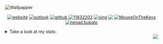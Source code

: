 ![Wallpapper](https://raw.githubusercontent.com/MouseOnTheKeys/mouse/gh-pages/static/img/bilboard.png?token=ALOTUPNV6EJJ6JF7MEXEMRS7YFBYK)

<p align="center">
<a href="https://nenadbubalo.com/" target="blank"><img align="center" src="https://img.shields.io/badge/WebPAGE-%23DC322F.svg?&style=for-the-badge&logo=Instacart&logoColor=white" alt="website" /></a> 
<a href="nenad.bubalo@outlook.com" target="blank"><img align="center" src="https://img.shields.io/badge/Outlook-0078D4?logo=microsoft-outlook&logoColor=white&style=for-the-badge " alt="outlook"/></a> 
<a href="https://github.com/MouseOnTheKeys" target="blank"><img align="center" src="https://img.shields.io/badge/github-%23100000.svg?&style=for-the-badge&logo=github&logoColor=white" alt="github" /></a>  
<a href="https://stackoverflow.com/users/11832202" target="blank"><img align="center" src="https://img.shields.io/badge/stackoverflow-FE7A16?logo=stack-overflow&logoColor=white&style=for-the-badge" alt="11832202" /></a>
<a href="https://www.xing.com/profile/Nenad_Bubalo/" target="blank"><img align="center" src="https://img.shields.io/badge/Xing-%23006567.svg?&style=for-the-badge&logo=Xing&logoColor=white" alt="xing" /></a>
<a href="https://dev.to/mouseonthekeys" target="blank"><img align="center" src="https://img.shields.io/badge/DEV.TO-%230A0A0A.svg?&style=for-the-badge&logo=dev.to&logoColor=white" /></a>
<a href="https://open.spotify.com/user/yzbyrqozdychusblaerzu2qal" target="blank"><img align="center" src="https://img.shields.io/badge/spotify-%231ED760.svg?&style=for-the-badge&logo=spotify&logoColor=white " alt="MouseOnTheKeys"/></a>
<a href="https://fb.com/nenad.bubalo" target="blank"><img align="center" src="https://img.shields.io/badge/facebook-%231877F2.svg?&style=for-the-badge&logo=facebook&logoColor=white" alt="nenad.bubalo"/></a></p>

  


<details>
<summary>Take a look at my stats:</summary>
<br>
<img src="https://github-readme-stats.vercel.app/api?username=MouseOnTheKeys&show_icons=true&theme=material-palenight"> 
<img src="https://github-readme-stats.vercel.app/api/top-langs/?username=MouseOnTheKeys&layout=compact&show_icons=true&theme=material-palenight">
<img src="https://github-readme-stats.vercel.app/api/wakatime?username=mouseonthekeys&layout=compact&show_icons=true&theme=material-palenight">
</details>

<img align="right" src="https://profile-counter.glitch.me/MouseOnTheKeys/count.svg">

<!--
**MouseOnTheKeys/MouseOnTheKeys** is a ✨ _special_ ✨ repository because its `README.md` (this file) appears on your GitHub profile.


<p align="left"><h3 align="left">Languages and Tools:
<a href="https://www.python.org" target="_blank"> <img src="https://devicons.github.io/devicon/devicon.git/icons/python/python-original.svg" alt="python" width="30" height="30"/> </a> 
<a href="https://www.scala-lang.org" target="_blank"> <img src="https://devicons.github.io/devicon/devicon.git/icons/scala/scala-original-wordmark.svg" alt="scala" width="30" height="30"/> </a> 
<a href="https://www.cprogramming.com/" target="_blank"> <img src="https://devicons.github.io/devicon/devicon.git/icons/c/c-original.svg" alt="c" width="30" height="30"/> </a> 
<a href="https://scikit-learn.org/" target="_blank"> <img src="https://upload.wikimedia.org/wikipedia/commons/0/05/Scikit_learn_logo_small.svg" alt="scikit_learn" width="30" height="30"/> </a> 
<a href="https://hadoop.apache.org/" target="_blank"> <img src="https://www.vectorlogo.zone/logos/apache_hadoop/apache_hadoop-icon.svg" alt="hadoop" width="30" height="30"/> </a> 
<a href="https://www.postgresql.org" target="_blank"> <img src="https://devicons.github.io/devicon/devicon.git/icons/postgresql/postgresql-original-wordmark.svg" alt="postgresql" width="30" height="30"/> </a> 
<a href="https://www.mysql.com/" target="_blank"> <img src="https://devicons.github.io/devicon/devicon.git/icons/mysql/mysql-original-wordmark.svg" alt="mysql" width="30" height="30"/> </a> 
<a href="https://www.sqlite.org/" target="_blank"> <img src="https://www.vectorlogo.zone/logos/sqlite/sqlite-icon.svg" alt="sqlite" width="30" height="30"/> </a>
<a href="https://www.djangoproject.com/" target="_blank"> <img src="https://devicons.github.io/devicon/devicon.git/icons/django/django-original.svg" alt="django" width="30" height="30"/> </a> 
<a href="https://flask.palletsprojects.com/" target="_blank"> <img src="https://www.vectorlogo.zone/logos/pocoo_flask/pocoo_flask-icon.svg" alt="flask" width="30" height="30"/> </a> 
<a href="https://www.linux.org/" target="_blank"> <img src="https://devicons.github.io/devicon/devicon.git/icons/linux/linux-original.svg" alt="linux" width="30" height="30"/> </a> 
<a href="https://git-scm.com/" target="_blank"> <img src="https://www.vectorlogo.zone/logos/git-scm/git-scm-icon.svg" alt="git" width="30" height="30"/> </a> 
<a href="https://www.w3schools.com/css/" target="_blank"> <img src="https://devicons.github.io/devicon/devicon.git/icons/css3/css3-original-wordmark.svg" alt="css3" width="30" height="30"/> </a> 
<a href="https://www.w3.org/html/" target="_blank"> <img src="https://devicons.github.io/devicon/devicon.git/icons/html5/html5-original-wordmark.svg" alt="html5" width="30" height="30"/> </a> 
<a href="https://jekyllrb.com/" target="_blank"> <img src="https://www.vectorlogo.zone/logos/jekyllrb/jekyllrb-icon.svg" alt="jekyll" width="30" height="30"/> </a> 
<a href="https://cloud.google.com" target="_blank"> <img src="https://www.vectorlogo.zone/logos/google_cloud/google_cloud-icon.svg" alt="gcp" width="30" height="30"/> </a> 
<a href="https://www.docker.com/" target="_blank"> <img src="https://devicons.github.io/devicon/devicon.git/icons/docker/docker-original-wordmark.svg" alt="docker" width="30" height="30"/> </a> 
<a href="https://www.mathworks.com/" target="_blank"> <img src="https://raw.githubusercontent.com/simple-icons/simple-icons/master/icons/mathworks.svg" alt="matlab" width="30" height="30"/> </a> </h3>

Here are some ideas to get you started:

- 🔭 I’m currently working on ...
- 🌱 I’m currently learning ...
- 👯 I’m looking to collaborate on ...
- 🤔 I’m looking for help with ...
- 💬 Ask me about ...
- 📫 How to reach me: ...
- 😄 Pronouns: ...
- ⚡ Fun fact: ...
-->
